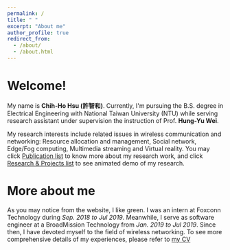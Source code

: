 ```yaml
---
permalink: /
title: " "
excerpt: "About me"
author_profile: true
redirect_from: 
  - /about/
  - /about.html
---
```


Welcome!
======
My name is **Chih-Ho Hsu (許智和)**. Currently, I'm pursuing the B.S. degree in Electrical Engineering with National Taiwan University (NTU) while serving research assistant under supervision the instruction of Prof. **Hung-Yu Wei**.

My research interests include related issues in wireless communication and networking: Resource allocation and management, Social network, Edge/Fog computing, Multimedia streaming and Virtual reality. You may click [Publication list](https://sendurlanter.github.io/publications/) to know more about my research work, and click [Research & Projects list](https://sendurlanter.github.io/portfolio/) to see animated demo of my research.

More about me
======
As you may notice from the website, I like green. I was an intern at Foxconn Technology during *Sep. 2018 to Jul 2019*. Meanwhile, I serve as software engineer at a BroadMission Technology from *Jan. 2019 to Jul 2019*. Since then, I have devoted myself to the field of wireless networking. To see more comprehensive details of my experiences, please refer to [my CV](https://sendurlanter.github.io/files/CV.pdf)